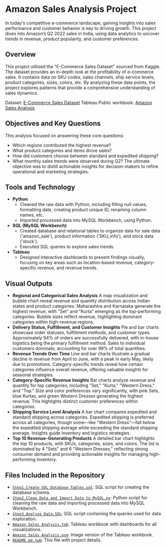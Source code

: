 # Amazon Sales Analysis Project
In today's competitive e-commerce landscape, gaining insights into sales performance and customer behavior is key to driving growth. This project dives into Amazon’s Q2 2022 sales in India, using data analytics to uncover trends in revenue, product popularity, and customer preferences.

## Overview
This project utilized the "E-Commerce Sales Dataset" sourced from Kaggle. The dataset provides an in-depth look at the profitability of e-commerce sales. It contains data on SKU codes, sales channels, ship service levels, product categories, sizes, colors, etc. By analyzing these data points, the project explores patterns that provide a comprehensive understanding of sales dynamics.

Dataset: [E-Commerce Sales Dataset](https://www.kaggle.com/datasets/thedevastator/unlock-profits-with-e-commerce-sales-data/data)
Tableau Public workbook: [Amazon Sales Analysis](https://public.tableau.com/app/profile/qingya.yu/viz/AmazonSalesAnalysis_17375797226230/AmazonSalesAnalysis?publish=yes)

## Objectives and Key Questions
This analysis focused on answering these core questions:
  * Which regions contributed the highest revenue?
  * What product categories and items drove sales?
  * How did customers choose between standard and expedited shipping?
  * What monthly sales trends were observed during Q2?
The ultimate objective was to distill actionable insights for decision-makers to refine operational and marketing strategies.

## Tools and Technology
  * **Python**
    + Cleaned the raw data with Python, including filling null values, formatting date, creating product unique ID, renaming column names, etc.
    + Imported processed data into MySQL Workbench, using Python.
  * **SQL (MySQL Workbench)**
    + Created database and relational tables to organize data for sale data ('amazon_sale'), product information ('SKU_info'), and stock data ('stock').
    + Executed SQL queries to explore sales trends.
  * **Tableau**
    + Designed interactive dashboards to present findings visually, focusing on key areas such as location-based revenue, category-specific revenue, and revenue trends.

## Visual Outputs
  * **Regional and Categorical Sales Analysis**
    A map visualization and bubble chart reveal revenue and quantity distribution across Indian states and product categories. Maharashtra and Karnataka generate the highest revenue, with "Set" and "Kurta" emerging as the top-performing categories. Bubble sizes reflect revenue, highlighting dominant categories within high-revenue regions.
  * **Delivery Status, Fulfillment, and Customer Insights**
    Pie and bar charts showcase order statuses, fulfillment methods, and customer types. Approximately 94% of orders are successfully delivered, with in-house logistics being the primary fulfillment method. Sales to individual customers dominate, accounting for over 99% of total quantities.
  * **Revenue Trends Over Time**
    Line and bar charts illustrate a gradual decline in revenue from April to June, with a peak in early May, likely due to promotions. Category-specific trends reveal how certain categories influence overall revenue, offering valuable insights for seasonal strategies.
  * **Category-Specific Revenue Insights**
    Bar charts analyze revenue and quantity for top categories, including "Set," "Kurta," "Western Dress," and "Top." Size and color preferences vary significantly, with pink Sets, blue Kurtas, and green Western Dresses generating the highest revenue. This highlights distinct customer preferences within categories.
  * **Shipping Service Level Analysis**
    A bar chart compares expedited and standard shipping across categories. Expedited shipping is preferred across all categories, though some—like "Western Dress"—fall below the expedited shipping average while exceeding the standard shipping average. Insights guide inventory and logistics strategies.
  * **Top 10 Revenue-Generating Products**
    A detailed bar chart highlights the top 10 products, with SKUs, categories, sizes, and colors. The list is dominated by 4 "Sets" and 6 "Western Dresses," reflecting strong consumer demand and providing actionable insights for managing high-performing inventory.

## Files Included in the Repository
 * [`Step1_Create SQL Database Tables.sql`](https://github.com/qingyayu/SQL_Tableau_Project/blob/main/Amazon%20Sales%20Analysis/Step1_Create%20SQL%20Database%20Tables.sql): SQL script for creating the database schema.
 * [`Step2_Clean Data and Import Data to MySQL.py`](https://github.com/qingyayu/SQL_Tableau_Project/blob/main/Amazon%20Sales%20Analysis/Step2_Clean%20Data%20and%20Import%20Data%20to%20MySQL.py): Python script for cleaning the raw data and importing processed data into MySQL Workbench.
 * [`Step3_Analyze Data.SQL`](https://github.com/qingyayu/SQL_Tableau_Project/blob/main/Amazon%20Sales%20Analysis/Step3_Analyze%20Data.SQL): SQL script containing the queries used for data exploration.
 * [`Amazon Sales Analysis.twb`](https://github.com/qingyayu/SQL_Tableau_Project/blob/main/Amazon%20Sales%20Analysis/Amazon%20Sales%20Analysis.twb): Tableau workbook with dashboards for all visualizations.
 * [`Amazon Sales Analysis.png`](https://github.com/qingyayu/SQL_Tableau_Project/blob/main/Amazon%20Sales%20Analysis/Amazon%20Sales%20Analysis.png): Image version of the Tableau workbook.
 * [`README.md.twb`](https://github.com/qingyayu/SQL_Tableau_Project/blob/main/Amazon%20Sales%20Analysis/README.md): This file with project details.
